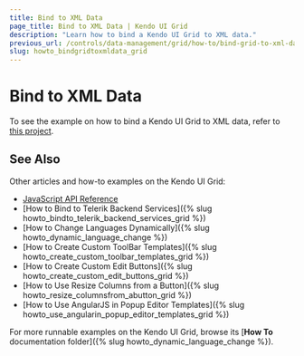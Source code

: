 ```yaml
---
title: Bind to XML Data
page_title: Bind to XML Data | Kendo UI Grid
description: "Learn how to bind a Kendo UI Grid to XML data."
previous_url: /controls/data-management/grid/how-to/bind-grid-to-xml-data
slug: howto_bindgridtoxmldata_grid
---
```


# Bind to XML Data

To see the example on how to bind a Kendo UI Grid to XML data, refer to [this project](https://github.com/telerik/ui-for-aspnet-mvc-examples/tree/master/grid/grid-bound-to-xml-data).

## See Also

Other articles and how-to examples on the Kendo UI Grid:

* [JavaScript API Reference](/api/javascript/ui/grid)
* [How to Bind to Telerik Backend Services]({% slug howto_bindto_telerik_backend_services_grid %})
* [How to Change Languages Dynamically]({% slug howto_dynamic_language_change %})
* [How to Create Custom ToolBar Templates]({% slug howto_create_custom_toolbar_templates_grid %})
* [How to Create Custom Edit Buttons]({% slug howto_create_custom_edit_buttons_grid %})
* [How to Use Resize Columns from a Button]({% slug howto_resize_columnsfrom_abutton_grid %})
* [How to Use AngularJS in Popup Editor Templates]({% slug howto_use_angularin_popup_editor_templates_grid %})

For more runnable examples on the Kendo UI Grid, browse its [**How To** documentation folder]({% slug howto_dynamic_language_change %}).
